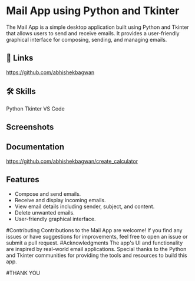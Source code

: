 
# Mail App using Python and Tkinter

The Mail App is a simple desktop application built using Python and Tkinter that allows users to send and receive emails. It provides a user-friendly graphical interface for composing, sending, and managing emails.

## 🔗 Links
https://github.com/abhishekbagwan
## 🛠 Skills
Python
Tkinter
VS Code

## Screenshots




## Documentation

https://github.com/abhishekbagwan/create_calculator


## Features

- Compose and send emails.
- Receive and display incoming emails.
- View email details including sender, subject, and content.
- Delete unwanted emails.
- User-friendly graphical interface.


#Contributing
Contributions to the Mail App are welcome! If you find any issues or have suggestions for improvements, feel free to open an issue or submit a pull request.
#Acknowledgments
The app's UI and functionality are inspired by real-world email applications.
Special thanks to the Python and Tkinter communities for providing the tools and resources to build this app.


#THANK YOU 
